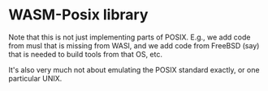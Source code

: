 # WASM-Posix library

Note that this is not just implementing parts of POSIX.  E.g., we
add code from musl that is missing from WASI, and we add code from
FreeBSD (say) that is needed to build tools from that OS, etc. 

It's also very much not about emulating the POSIX standard exactly,
or one particular UNIX.
